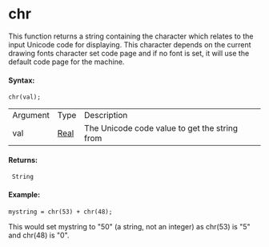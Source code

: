 # chr

This function returns a string containing the character which relates to
the input Unicode code for displaying. This character depends on the
current drawing fonts character set code page and if no font is set, it
will use the default code page for the machine.

#### Syntax:

``` gml
chr(val);
```

|          |                                                                      |                                               |
|----------|----------------------------------------------------------------------|-----------------------------------------------|
| Argument | Type                                                                 | Description                                   |
| val      |  [Real](../../../../GameMaker_Language/GML_Overview/Data_Types)  | The Unicode code value to get the string from |

#### Returns:

``` gml
 String
```

#### Example:

``` gml
mystring = chr(53) + chr(48);
```

This would set mystring to "50" (a string, not an integer) as chr(53) is
"5" and chr(48) is "0".
